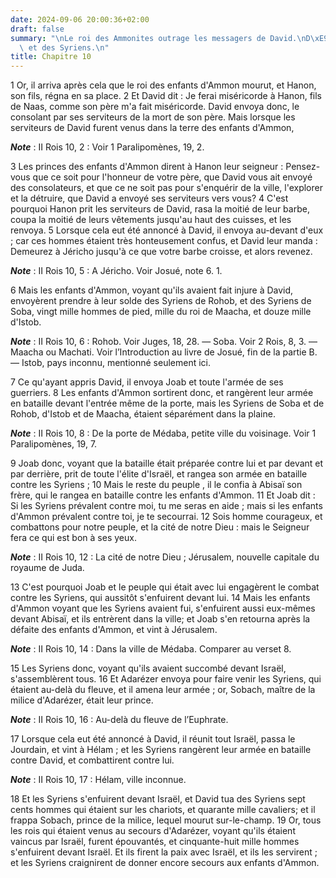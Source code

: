 ```yaml
---
date: 2024-09-06 20:00:36+02:00
draft: false
summary: "\nLe roi des Ammonites outrage les messagers de David.\nD\xE9faite des Ammonites\
  \ et des Syriens.\n"
title: Chapitre 10
---
```





1 Or, il arriva après cela que le roi des enfants d'Ammon mourut, et Hanon, son fils, régna en sa place. 2 Et David dit : Je ferai miséricorde à Hanon, fils de Naas, comme son père m'a fait miséricorde. David envoya donc, le consolant par ses serviteurs de la mort de son père. Mais lorsque les serviteurs de David furent venus dans la terre des enfants d'Ammon,

***Note*** :  II Rois 10, 2 : Voir 1 Paralipomènes, 19, 2.

3 Les princes des enfants d'Ammon dirent à Hanon leur seigneur : Pensez-vous que ce soit pour l'honneur de votre père, que David vous ait envoyé des consolateurs, et que ce ne soit pas pour s'enquérir de la ville, l'explorer et la détruire, que David a envoyé ses serviteurs vers vous? 4 C'est pourquoi Hanon prit les serviteurs de David, rasa la moitié de leur barbe, coupa la moitié de leurs vêtements jusqu'au haut des cuisses, et les renvoya. 5 Lorsque cela eut été annoncé à David, il envoya au-devant d'eux ; car ces hommes étaient très honteusement confus, et David leur manda : Demeurez à Jéricho jusqu'à ce que votre barbe croisse, et alors revenez.

***Note*** :  II Rois 10, 5 : A Jéricho. Voir Josué, note 6. 1.


6 Mais les enfants d'Ammon, voyant qu'ils avaient fait injure à David, envoyèrent prendre à leur solde des Syriens de Rohob, et des Syriens de Soba, vingt mille hommes de pied, mille du roi de Maacha, et douze mille d'Istob.

***Note*** :  II Rois 10, 6 : Rohob. Voir Juges, 18, 28. ― Soba. Voir 2 Rois, 8, 3. ― Maacha ou Machati. Voir l’Introduction au livre de Josué, fin de la partie B. ― Istob, pays inconnu, mentionné seulement ici.

7 Ce qu'ayant appris David, il envoya Joab et toute l'armée de ses guerriers. 8 Les enfants d'Ammon sortirent donc, et rangèrent leur armée en bataille devant l'entrée même de la porte, mais les Syriens de Soba et de Rohob, d'Istob et de Maacha, étaient séparément dans la plaine.

***Note*** :  II Rois 10, 8 : De la porte de Médaba, petite ville du voisinage. Voir 1 Paralipomènes, 19, 7.

9 Joab donc, voyant que la bataille était préparée contre lui et par devant et par derrière, prit de toute l'élite d'Israël, et rangea son armée en bataille contre les Syriens ; 10 Mais le reste du peuple , il le confia à Abisaï son frère, qui le rangea en bataille contre les enfants d'Ammon. 11 Et Joab dit : Si les Syriens prévalent contre moi, tu me seras en aide ; mais si les enfants d'Ammon prévalent contre toi, je te secourrai. 12 Sois homme courageux, et combattons pour notre peuple, et la cité de notre Dieu : mais le Seigneur fera ce qui est bon à ses yeux.

***Note*** :  II Rois 10, 12 : La cité de notre Dieu ; Jérusalem, nouvelle capitale du royaume de Juda.

13 C'est pourquoi Joab et le peuple qui était avec lui engagèrent le combat contre les Syriens, qui aussitôt s'enfuirent devant lui. 14 Mais les enfants d'Ammon voyant que les Syriens avaient fui, s'enfuirent aussi eux-mêmes devant Abisaï, et ils entrèrent dans la ville; et Joab s'en retourna après la défaite des enfants d'Ammon, et vint à Jérusalem.

***Note*** :  II Rois 10, 14 : Dans la ville de Médaba. Comparer au verset 8.


15 Les Syriens donc, voyant qu'ils avaient succombé devant Israël, s'assemblèrent tous. 16 Et Adarézer envoya pour faire venir les Syriens, qui étaient au-delà du fleuve, et il amena leur armée ; or, Sobach, maître de la milice d'Adarézer, était leur prince.

***Note*** :  II Rois 10, 16 : Au-delà du fleuve de l’Euphrate.

17 Lorsque cela eut été annoncé à David, il réunit tout Israël, passa le Jourdain, et vint à Hélam ; et les Syriens rangèrent leur armée en bataille contre David, et combattirent contre lui.

***Note*** :  II Rois 10, 17 : Hélam, ville inconnue.

18 Et les Syriens s'enfuirent devant Israël, et David tua des Syriens sept cents hommes qui étaient sur les chariots, et quarante mille cavaliers; et il frappa Sobach, prince de la milice, lequel mourut sur-le-champ. 19 Or, tous les rois qui étaient venus au secours d'Adarézer, voyant qu'ils étaient vaincus par Israël, furent épouvantés, et cinquante-huit mille hommes s'enfuirent devant Israël. Et ils firent la paix avec Israël, et ils les servirent ; et les Syriens craignirent de donner encore secours aux enfants d'Ammon.

